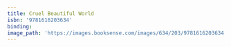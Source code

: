 ```yaml
---
title: Cruel Beautiful World
isbn: '9781616203634'
binding:
image_path: 'https://images.booksense.com/images/634/203/9781616203634.jpg'
---
```



